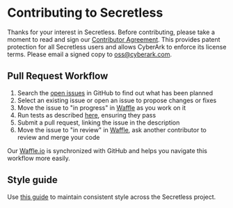 # Contributing to Secretless

Thanks for your interest in Secretless. Before contributing, please take a moment to read and sign our <a href="https://github.com/conjurinc/secretless/blob/master/Contributing_OSS/CyberArk_Open_Source_Contributor_Agreement.pdf" download="secretless_contributor_agreement">Contributor Agreement</a>. This provides patent protection for all Secretless users and allows CyberArk to enforce its license terms. Please email a signed copy to <a href="oss@cyberark.com">oss@cyberark.com</a>.

## Pull Request Workflow

1. Search the [open issues][issues] in GitHub to find out what has been planned
2. Select an existing issue or open an issue to propose changes or fixes
3. Move the issue to "in progress" in [Waffle][waffle] as you work on it
4. Run tests as described [here][tests], ensuring they pass
5. Submit a pull request, linking the issue in the description
6. Move the issue to "in review" in [Waffle][waffle], ask another contributor to review and merge your code

Our [Waffle.io][waffle] is synchronized with GitHub and helps you navigate this workflow more easily.

## Style guide

Use [this guide][style] to maintain consistent style across the Secretless project.

[style]: STYLE.md
[tests]: README.md#testing
[waffle]: https://waffle.io/conjurinc/secretless
[issues]: https://github.com/conjurinc/secretless/issues
